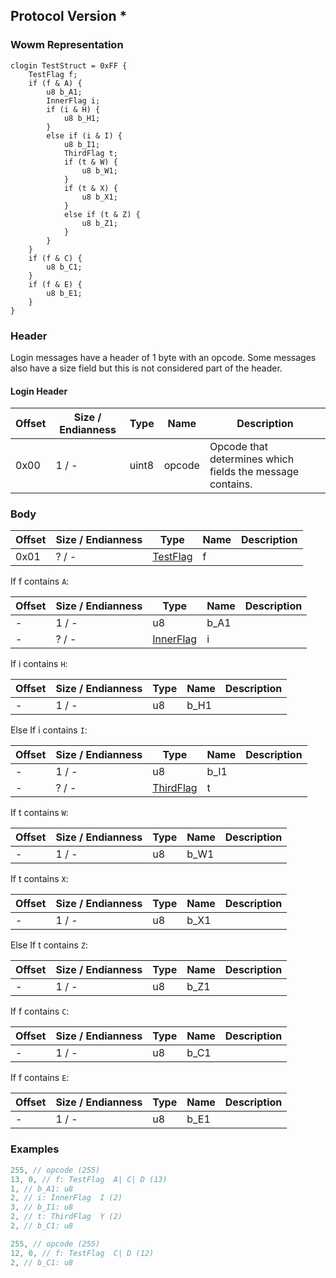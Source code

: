 ## Protocol Version *

### Wowm Representation
```rust,ignore
clogin TestStruct = 0xFF {
    TestFlag f;
    if (f & A) {
        u8 b_A1;
        InnerFlag i;
        if (i & H) {
            u8 b_H1;
        }
        else if (i & I) {
            u8 b_I1;
            ThirdFlag t;
            if (t & W) {
                u8 b_W1;
            }
            if (t & X) {
                u8 b_X1;
            }
            else if (t & Z) {
                u8 b_Z1;
            }
        }
    }
    if (f & C) {
        u8 b_C1;
    }
    if (f & E) {
        u8 b_E1;
    }
}
```
### Header
Login messages have a header of 1 byte with an opcode. Some messages also have a size field but this is not considered part of the header.

#### Login Header
| Offset | Size / Endianness | Type   | Name   | Description |
| ------ | ----------------- | ------ | ------ | ----------- |
| 0x00   | 1 / -             | uint8  | opcode | Opcode that determines which fields the message contains.|
### Body
| Offset | Size / Endianness | Type | Name | Description |
| ------ | ----------------- | ---- | ---- | ----------- |
| 0x01 | ? / - | [TestFlag](testflag.md) | f |  |

If f contains `A`:

| Offset | Size / Endianness | Type | Name | Description |
| ------ | ----------------- | ---- | ---- | ----------- |
| - | 1 / - | u8 | b_A1 |  |
| - | ? / - | [InnerFlag](innerflag.md) | i |  |

If i contains `H`:

| Offset | Size / Endianness | Type | Name | Description |
| ------ | ----------------- | ---- | ---- | ----------- |
| - | 1 / - | u8 | b_H1 |  |

Else If i contains `I`:

| Offset | Size / Endianness | Type | Name | Description |
| ------ | ----------------- | ---- | ---- | ----------- |
| - | 1 / - | u8 | b_I1 |  |
| - | ? / - | [ThirdFlag](thirdflag.md) | t |  |

If t contains `W`:

| Offset | Size / Endianness | Type | Name | Description |
| ------ | ----------------- | ---- | ---- | ----------- |
| - | 1 / - | u8 | b_W1 |  |

If t contains `X`:

| Offset | Size / Endianness | Type | Name | Description |
| ------ | ----------------- | ---- | ---- | ----------- |
| - | 1 / - | u8 | b_X1 |  |

Else If t contains `Z`:

| Offset | Size / Endianness | Type | Name | Description |
| ------ | ----------------- | ---- | ---- | ----------- |
| - | 1 / - | u8 | b_Z1 |  |

If f contains `C`:

| Offset | Size / Endianness | Type | Name | Description |
| ------ | ----------------- | ---- | ---- | ----------- |
| - | 1 / - | u8 | b_C1 |  |

If f contains `E`:

| Offset | Size / Endianness | Type | Name | Description |
| ------ | ----------------- | ---- | ---- | ----------- |
| - | 1 / - | u8 | b_E1 |  |
### Examples
```c
255, // opcode (255)
13, 0, // f: TestFlag  A| C| D (13)
1, // b_A1: u8
2, // i: InnerFlag  I (2)
3, // b_I1: u8
2, // t: ThirdFlag  Y (2)
2, // b_C1: u8
```
```c
255, // opcode (255)
12, 0, // f: TestFlag  C| D (12)
2, // b_C1: u8
```
